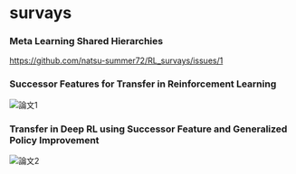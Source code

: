 # survays

### Meta Learning Shared Hierarchies
https://github.com/natsu-summer72/RL_survays/issues/1

### Successor Features for Transfer in Reinforcement Learning

![論文1](https://github.com/natsu-summer72/RL_survays/blob/master/Successor%20Features%20for%20Transfer%20in%20Reinforcement%20Learning.png)


### Transfer in Deep RL using Successor Feature and Generalized Policy Improvement

![論文2](https://github.com/natsu-summer72/RL_survays/blob/master/Transfer%20in%20Deep%20RL%20using%20Successor%20Feature%20and%20Generalized%20Policy%20Improvement.png)
